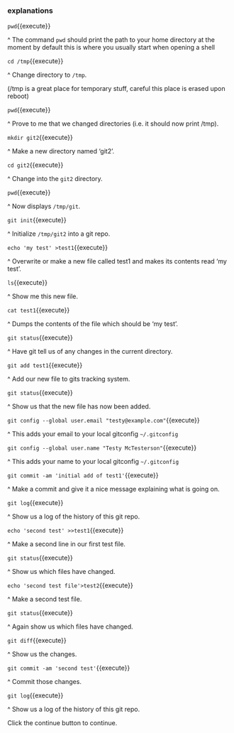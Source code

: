 ###  explanations

`pwd`{{execute}}

^ The command `pwd` should print the path to your home directory at the moment
by default this is where you usually start when opening a shell

`cd /tmp`{{execute}}

^ Change directory to `/tmp`.

(/tmp is a great place for temporary stuff, careful this place is erased upon reboot)


`pwd`{{execute}}

^ Prove to me that we changed directories (i.e. it should now print /tmp).

`mkdir git2`{{execute}}

^ Make a new directory named ‘git2’.

`cd git2`{{execute}}

^ Change into the `git2` directory.

`pwd`{{execute}}

^ Now displays `/tmp/git`.

`git init`{{execute}}

^ Initialize `/tmp/git2` into a git repo.

`echo 'my test' >test1`{{execute}}

^ Overwrite or make a new file called test1 and makes its contents read ‘my test’.

`ls`{{execute}}

^ Show me this new file.

`cat test1`{{execute}}

^ Dumps the contents of the file which should be ‘my test’.

`git status`{{execute}}

^ Have git tell us of any changes in the current directory.

`git add test1`{{execute}}

^ Add our new file to gits tracking system.

`git status`{{execute}}

^ Show us that the new file has now been added.

`git config --global user.email "testy@example.com"`{{execute}}

^ This adds your email to your local gitconfig `~/.gitconfig`

`git config --global user.name "Testy McTesterson"`{{execute}}

^ This adds your name to your local gitconfig `~/.gitconfig`

`git commit -am 'initial add of test1'`{{execute}}

^ Make a commit and give it a nice message explaining what is going on.

`git log`{{execute}}

^ Show us a log of the history of this git repo.

`echo 'second test' >>test1`{{execute}}

^ Make a second line in our first test file.

`git status`{{execute}}

^ Show us which files have changed.

`echo 'second test file'>test2`{{execute}}

^ Make a second test file.

`git status`{{execute}}

^ Again show us which files have changed.

`git diff`{{execute}}

^ Show us the changes.

`git commit -am 'second test'`{{execute}}

^ Commit those changes.

`git log`{{execute}}

^ Show us a log of the history of this git repo.

Click the continue button to continue.
